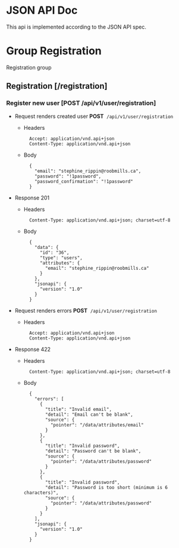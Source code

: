 # JSON API Doc

This api is implemented according to the JSON API spec.

# Group Registration
Registration group

## Registration [/registration]


### Register new user [POST /api/v1/user/registration]


+ Request renders created user
**POST**&nbsp;&nbsp;`/api/v1/user/registration`

    + Headers

            Accept: application/vnd.api+json
            Content-Type: application/vnd.api+json

    + Body

            {
              "email": "stephine_rippin@roobmills.ca",
              "password": "!1password",
              "password_confirmation": "!1password"
            }

+ Response 201

    + Headers

            Content-Type: application/vnd.api+json; charset=utf-8

    + Body

            {
              "data": {
                "id": "36",
                "type": "users",
                "attributes": {
                  "email": "stephine_rippin@roobmills.ca"
                }
              },
              "jsonapi": {
                "version": "1.0"
              }
            }

+ Request renders errors
**POST**&nbsp;&nbsp;`/api/v1/user/registration`

    + Headers

            Accept: application/vnd.api+json
            Content-Type: application/vnd.api+json

+ Response 422

    + Headers

            Content-Type: application/vnd.api+json; charset=utf-8

    + Body

            {
              "errors": [
                {
                  "title": "Invalid email",
                  "detail": "Email can't be blank",
                  "source": {
                    "pointer": "/data/attributes/email"
                  }
                },
                {
                  "title": "Invalid password",
                  "detail": "Password can't be blank",
                  "source": {
                    "pointer": "/data/attributes/password"
                  }
                },
                {
                  "title": "Invalid password",
                  "detail": "Password is too short (minimum is 6 characters)",
                  "source": {
                    "pointer": "/data/attributes/password"
                  }
                }
              ],
              "jsonapi": {
                "version": "1.0"
              }
            }

